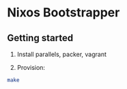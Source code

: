 # Nixos Bootstrapper

## Getting started

1. Install parallels, packer, vagrant

2. Provision:
```bash
make
```